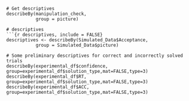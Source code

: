 ```
# Get descriptives
describeBy(manipulation_check, 
           group = picture)

# descriptives
```{r descriptives, include = FALSE}
descriptives <- describeBy(Simulated_Data$Acceptance, 
           group = Simulated_Data$picture)

# Some preliminary descriptives for correct and incorrectly solved trials
describeBy(experimental_df$confidence, group=experimental_df$solution_type,mat=FALSE,type=3)
describeBy(experimental_df$RT, group=experimental_df$solution_type,mat=FALSE,type=3)
describeBy(experimental_df$ACC, group=experimental_df$solution_type,mat=FALSE,type=3)
```
